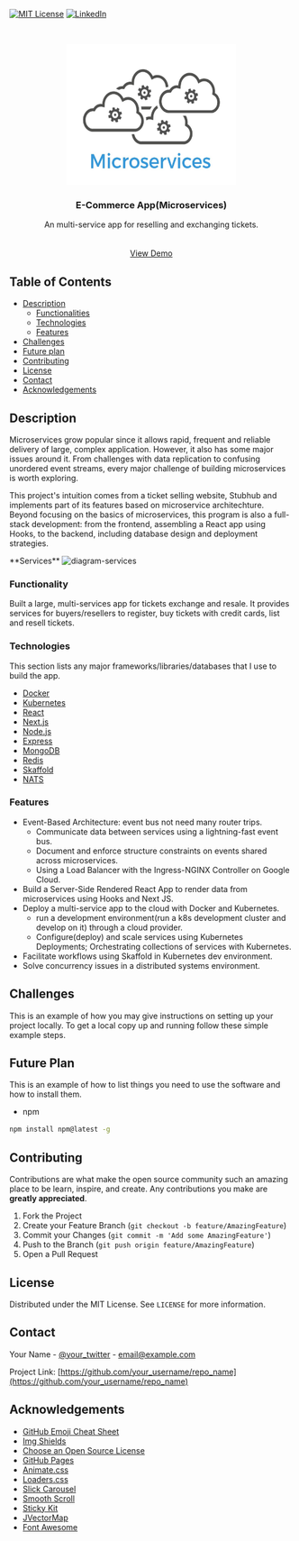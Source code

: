 <!-- PROJECT SHIELDS -->
<!--
*** I'm using markdown "reference style" links for readability.
*** Reference links are enclosed in brackets [ ] instead of parentheses ( ).
*** See the bottom of this document for the declaration of the reference variables
*** for contributors-url, forks-url, etc. This is an optional, concise syntax you may use.
*** https://www.markdownguide.org/basic-syntax/#reference-style-links
-->
[![MIT License][license-shield]][license-url]
[![LinkedIn][linkedin-shield]][linkedin-url]



<!-- PROJECT LOGO -->
<br />
<p align="center">
  <img src="images/logo.jpg" alt="Logo" width="300" height="250">

  <h3 align="center">E-Commerce App(Microservices)</h3>

  <p align="center">
    An multi-service app for reselling and exchanging tickets. 
    <br />
    <br />
    <br />
    <a href="">View Demo</a>
  </p>
</p>



<!-- TABLE OF CONTENTS -->
## Table of Contents

* [Description](#decription)
  * [Functionalities](#functionalities)
  * [Technologies](#technologies)
  * [Features](#features)
* [Challenges](#challenges)
* [Future plan](#plan)
* [Contributing](#contributing)
* [License](#license) 
* [Contact](#contact)
* [Acknowledgements](#acknowledgements)



<!-- ABOUT THE PROJECT -->
## Description

Microservices grow popular since it allows rapid, frequent and reliable delivery of large, complex application.
However, it also has some major issues around it. From challenges with data replication to confusing unordered event streams, every major challenge of building microservices is worth exploring. 

This project's intuition comes from a ticket selling website, Stubhub and implements part of its features based on microservice architechture. Beyond focusing on the basics of microservices, this program is also a full-stack development: from the frontend, assembling a React app using Hooks, to the backend, including database design and deployment strategies.

<p>**Services**
  <img src="images/diagram1.jpey" alt="diagram-services" width="300" height="250">
</p>

### Functionality
Built a large, multi-services app for tickets exchange and resale. It provides services for buyers/resellers to register, buy tickets with credit cards, list and resell tickets.

### Technologies
This section lists any major frameworks/libraries/databases that I use to build the app. 
* [Docker](https://www.docker.com/)
* [Kubernetes](https://kubernetes.io/)
* [React](https://reactjs.org/)
* [Next.js](https://nextjs.org/)
* [Node.js](https://nodejs.org/en/)
* [Express](https://expressjs.com/)
* [MongoDB](https://www.mongodb.com/)
* [Redis](https://redis.io/)
* [Skaffold](https://skaffold.dev/)
* [NATS](https://docs.nats.io/legacy/stan/intro)

### Features
* Event-Based Architecture: event bus not need many router trips.
  * Communicate data between services using a lightning-fast event bus.
  * Document and enforce structure constraints on events shared across microservices.
  * Using a Load Balancer with the  Ingress-NGINX Controller on Google Cloud.
* Build a Server-Side Rendered React App to render data from microservices using Hooks and Next JS.
* Deploy a multi-service app to the cloud with Docker and Kubernetes.
  * run a development environment(run a k8s development cluster and develop on it) through a cloud provider.
  * Configure(deploy) and scale services using Kubernetes Deployments; Orchestrating collections of services with Kubernetes.
* Facilitate workflows using Skaffold in Kubernetes dev environment.
* Solve concurrency issues in a distributed systems environment.


## Challenges

This is an example of how you may give instructions on setting up your project locally.
To get a local copy up and running follow these simple example steps.

## Future Plan

This is an example of how to list things you need to use the software and how to install them.
* npm
```sh
npm install npm@latest -g
```





<!-- CONTRIBUTING -->
## Contributing

Contributions are what make the open source community such an amazing place to be learn, inspire, and create. Any contributions you make are **greatly appreciated**.

1. Fork the Project
2. Create your Feature Branch (`git checkout -b feature/AmazingFeature`)
3. Commit your Changes (`git commit -m 'Add some AmazingFeature'`)
4. Push to the Branch (`git push origin feature/AmazingFeature`)
5. Open a Pull Request



<!-- LICENSE -->
## License

Distributed under the MIT License. See `LICENSE` for more information.



<!-- CONTACT -->
## Contact

Your Name - [@your_twitter](https://twitter.com/your_username) - email@example.com

Project Link: [https://github.com/your_username/repo_name](https://github.com/your_username/repo_name)



<!-- ACKNOWLEDGEMENTS -->
## Acknowledgements
* [GitHub Emoji Cheat Sheet](https://www.webpagefx.com/tools/emoji-cheat-sheet)
* [Img Shields](https://shields.io)
* [Choose an Open Source License](https://choosealicense.com)
* [GitHub Pages](https://pages.github.com)
* [Animate.css](https://daneden.github.io/animate.css)
* [Loaders.css](https://connoratherton.com/loaders)
* [Slick Carousel](https://kenwheeler.github.io/slick)
* [Smooth Scroll](https://github.com/cferdinandi/smooth-scroll)
* [Sticky Kit](http://leafo.net/sticky-kit)
* [JVectorMap](http://jvectormap.com)
* [Font Awesome](https://fontawesome.com)





<!-- MARKDOWN LINKS & IMAGES -->
<!-- https://www.markdownguide.org/basic-syntax/#reference-style-links -->
[license-shield]: https://img.shields.io/github/license/othneildrew/Best-README-Template.svg?style=flat-square
[license-url]: https://github.com/othneildrew/Best-README-Template/blob/master/LICENSE.txt
[linkedin-shield]: https://img.shields.io/badge/-LinkedIn-black.svg?style=flat-square&logo=linkedin&colorB=555
[linkedin-url]: https://www.linkedin.com/in/siyingchencrystal/
[product-screenshot]: images/screenshot.png
